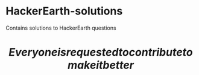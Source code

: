# HackerEarth-solutions
Contains solutions to HackerEarth questions

# $$ Everyone is requested to contribute to make it better $$
